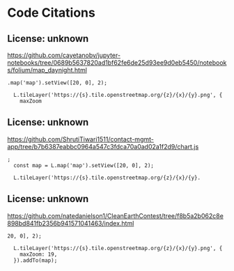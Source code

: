 # Code Citations

## License: unknown
https://github.com/cayetanobv/jupyter-notebooks/tree/0689b5637820ad1bf62fe6de25d93ee9d0eb5450/notebooks/folium/map_daynight.html

```
.map('map').setView([20, 0], 2);

  L.tileLayer('https://{s}.tile.openstreetmap.org/{z}/{x}/{y}.png', {
    maxZoom
```


## License: unknown
https://github.com/ShrutiTiwari1511/contact-mgmt-app/tree/b7b6387eabbc0964a547c3fdca70a0ad02a1f2d9/chart.js

```
;
  const map = L.map('map').setView([20, 0], 2);

  L.tileLayer('https://{s}.tile.openstreetmap.org/{z}/{x}/{y}.
```


## License: unknown
https://github.com/natedanielson1/CleanEarthContest/tree/f8b5a2b062c8e898bd841fb2356b941571041463/index.html

```
20, 0], 2);

  L.tileLayer('https://{s}.tile.openstreetmap.org/{z}/{x}/{y}.png', {
    maxZoom: 19,
  }).addTo(map);
```

